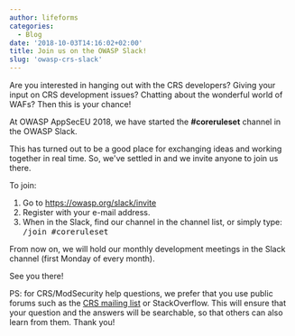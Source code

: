 ```yaml
---
author: lifeforms
categories:
  - Blog
date: '2018-10-03T14:16:02+02:00'
title: Join us on the OWASP Slack!
slug: 'owasp-crs-slack'
---
```



Are you interested in hanging out with the CRS developers? Giving your input on CRS development issues? Chatting about the wonderful world of WAFs? Then this is your chance!

At OWASP AppSecEU 2018, we have started the **\#coreruleset** channel in the OWASP Slack.

This has turned out to be a good place for exchanging ideas and working together in real time. So, we've settled in and we invite anyone to join us there.

To join:

1. Go to <https://owasp.org/slack/invite>
2. Register with your e-mail address.
3. When in the Slack, find our channel in the channel list, or simply type: <tt>/join #coreruleset</tt>

From now on, we will hold our monthly development meetings in the Slack channel (first Monday of every month).

See you there!

PS: for CRS/ModSecurity help questions, we prefer that you use public forums such as the [CRS mailing list](https://lists.owasp.org/mailman/listinfo/owasp-modsecurity-core-rule-set) or StackOverflow. This will ensure that your question and the answers will be searchable, so that others can also learn from them. Thank you!

